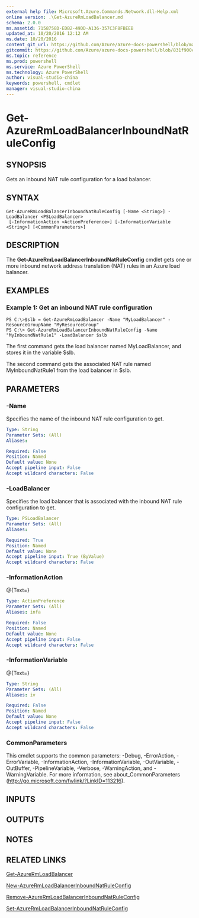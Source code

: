 ```yaml
---
external help file: Microsoft.Azure.Commands.Network.dll-Help.xml
online version: .\Get-AzureRmLoadBalancer.md
schema: 2.0.0
ms.assetid: 7158758D-EDB2-49DD-A136-357C3F8FBEEB
updated_at: 10/20/2016 12:12 AM
ms.date: 10/20/2016
content_git_url: https://github.com/Azure/azure-docs-powershell/blob/master/azureps-cmdlets-docs/ResourceManager/AzureRM.Network/v2.1.0/Get-AzureRmLoadBalancerInboundNatRuleConfig.md
gitcommit: https://github.com/Azure/azure-docs-powershell/blob/831f900c1a4babea8fcc8817cfbc25252a1aa872/azureps-cmdlets-docs/ResourceManager/AzureRM.Network/v2.1.0/Get-AzureRmLoadBalancerInboundNatRuleConfig.md
ms.topic: reference
ms.prod: powershell
ms.service: Azure PowerShell
ms.technology: Azure PowerShell
author: visual-studio-china
keywords: powershell, cmdlet
manager: visual-studio-china
---
```


# Get-AzureRmLoadBalancerInboundNatRuleConfig

## SYNOPSIS
Gets an inbound NAT rule configuration for a load balancer.

## SYNTAX

```
Get-AzureRmLoadBalancerInboundNatRuleConfig [-Name <String>] -LoadBalancer <PSLoadBalancer>
 [-InformationAction <ActionPreference>] [-InformationVariable <String>] [<CommonParameters>]
```

## DESCRIPTION
The **Get-AzureRmLoadBalancerInboundNatRuleConfig** cmdlet gets one or more inbound network address translation (NAT) rules in an Azure load balancer.

## EXAMPLES

### Example 1: Get an inbound NAT rule configuration
```
PS C:\>$slb = Get-AzureRmLoadBalancer -Name "MyLoadBalancer" -ResourceGroupName "MyResourceGroup"
PS C:\> Get-AzureRmLoadBalancerInboundNatRuleConfig -Name "MyInboundNatRule1" -LoadBalancer $slb
```

The first command gets the load balancer named MyLoadBalancer, and stores it in the variable $slb.

The second command gets the associated NAT rule named MyInboundNatRule1 from the load balancer in $slb.

## PARAMETERS

### -Name
Specifies the name of the inbound NAT rule configuration to get.

```yaml
Type: String
Parameter Sets: (All)
Aliases: 

Required: False
Position: Named
Default value: None
Accept pipeline input: False
Accept wildcard characters: False
```

### -LoadBalancer
Specifies the load balancer that is associated with the inbound NAT rule configuration to get.

```yaml
Type: PSLoadBalancer
Parameter Sets: (All)
Aliases: 

Required: True
Position: Named
Default value: None
Accept pipeline input: True (ByValue)
Accept wildcard characters: False
```

### -InformationAction
@{Text=}

```yaml
Type: ActionPreference
Parameter Sets: (All)
Aliases: infa

Required: False
Position: Named
Default value: None
Accept pipeline input: False
Accept wildcard characters: False
```

### -InformationVariable
@{Text=}

```yaml
Type: String
Parameter Sets: (All)
Aliases: iv

Required: False
Position: Named
Default value: None
Accept pipeline input: False
Accept wildcard characters: False
```

### CommonParameters
This cmdlet supports the common parameters: -Debug, -ErrorAction, -ErrorVariable, -InformationAction, -InformationVariable, -OutVariable, -OutBuffer, -PipelineVariable, -Verbose, -WarningAction, and -WarningVariable. For more information, see about_CommonParameters (http://go.microsoft.com/fwlink/?LinkID=113216).

## INPUTS

## OUTPUTS

## NOTES

## RELATED LINKS

[Get-AzureRmLoadBalancer](.\Get-AzureRmLoadBalancer.md)

[New-AzureRmLoadBalancerInboundNatRuleConfig](.\New-AzureRmLoadBalancerInboundNatRuleConfig.md)

[Remove-AzureRmLoadBalancerInboundNatRuleConfig](.\Remove-AzureRmLoadBalancerInboundNatRuleConfig.md)

[Set-AzureRmLoadBalancerInboundNatRuleConfig](.\Set-AzureRmLoadBalancerInboundNatRuleConfig.md)


